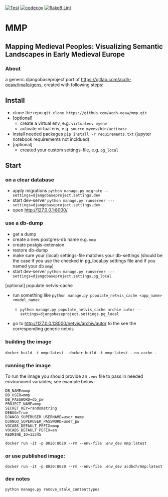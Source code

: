 [![Test](https://github.com/acdh-oeaw/mmp/actions/workflows/test.yml/badge.svg)](https://github.com/acdh-oeaw/mmp/actions/workflows/test.yml)
[![codecov](https://codecov.io/gh/acdh-oeaw/mmp/branch/master/graph/badge.svg?token=PQTAIJWOGX)](https://codecov.io/gh/acdh-oeaw/mmp)
[![flake8 Lint](https://github.com/acdh-oeaw/mmp/actions/workflows/lint.yml/badge.svg)](https://github.com/acdh-oeaw/mmp/actions/workflows/lint.yml)


# MMP

## Mapping Medieval Peoples: Visualizing Semantic Landscapes in Early Medieval Europe

### About

a generic djangobaseproject port of https://gitlab.com/acdh-oeaw/imafo/gens, created with following steps:

## Install

* clone the repo `git clone https://github.com/acdh-oeaw/mmp.git`
* [optional]
  * create a virtual env, e.g. `virtualenv myenv`
  * activate virtual env, e.g. `source myenv/bin/activate`
* install needed packages `pip install -r requirements.txt` (jupyter notebook requirements not incldued)
* [optional]
  * created your custom settings-file, e.g. `pg_local`

## Start

### on a clear database
* apply migrations `python manage.py migrate --settings=djangobaseproject.settings.dev`
* start dev-server `python manage.py runserver ---settings=djangobaseproject.settings.dev`
* open http://127.0.0.1:8000/

### use a db-dump

* get a dump
* create a new postgres-db name e.g. `mmp`
* create postgis-extension
* restore db-dump
* make sure your (local) settings-file matches your db-settings (should be the case if you use the checked in pg_local.py settings file and if you named your db `mmp`)
* start dev-server `python manage.py runserver ---settings=djangobaseproject.settings.pg_local`

[optional] populate netvis-cache

* run something like `python manage.py populate_netvis_cache <app_name> <model_name>`
  * `python manage.py populate_netvis_cache archiv autor --settings=djangobaseproject.settings.pg_local`

* go to http://127.0.0.1:8000/netvis/archiv/autor to the see the corresponding generic netvis


### building the image

`docker build -t mmp:latest .`
`docker build -t mmp:latest --no-cache .`

### running the image

To run the image you should provide an `.env` file to pass in needed environment variables; see example below:

```
DB_NAME=mmp
DB_USER=mmp
DB_PASSWORD=db_pw
PROJECT_NAME=mmp
SECRET_KEY=randomstring
DEBUG=True
DJANGO_SUPERUSER_USERNAME=user_name
DJANGO_SUPERUSER_PASSWORD=user_pw
VOCABS_DEFAULT_PEFIX=mmp
VOCABS_DEFAULT_PEFIX=en
REDMINE_ID=12345
```

`docker run -it -p 8020:8020 --rm --env-file .env_dev mmp:latest`

### or use published image:

`docker run -it -p 8020:8020 --rm --env-file .env_dev acdhch/mmp:latest`


### dev notes

`python manage.py remove_stale_contenttypes`
